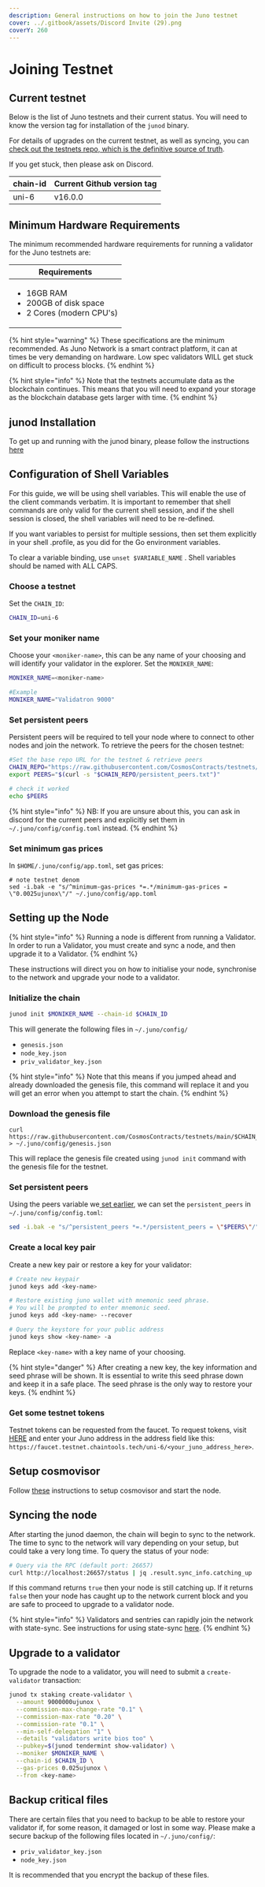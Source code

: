 ```yaml
---
description: General instructions on how to join the Juno testnet
cover: ../.gitbook/assets/Discord Invite (29).png
coverY: 260
---
```


# Joining Testnet

## Current testnet

Below is the list of Juno testnets and their current status. You will need to know the version tag for installation of the `junod` binary.

For details of upgrades on the current testnet, as well as syncing, you can [check out the testnets repo, which is the definitive source of truth](https://github.com/CosmosContracts/testnets).

If you get stuck, then please ask on Discord.

| chain-id | Current Github version tag |
| -------- | -------------------------- |
| uni-6    | v16.0.0                    |

## Minimum Hardware Requirements

The minimum recommended hardware requirements for running a validator for the Juno testnets are:

| Requirements                                                                          |
| ------------------------------------------------------------------------------------- |
| <ul><li>16GB RAM</li><li>200GB of disk space</li><li>2 Cores (modern CPU's)</li></ul> |

{% hint style="warning" %}
These specifications are the minimum recommended. As Juno Network is a smart contract platform, it can at times be very demanding on hardware. Low spec validators WILL get stuck on difficult to process blocks.
{% endhint %}

{% hint style="info" %}
Note that the testnets accumulate data as the blockchain continues. This means that you will need to expand your storage as the blockchain database gets larger with time.
{% endhint %}

## junod Installation

To get up and running with the junod binary, please follow the instructions [here](getting-setup.md)

## Configuration of Shell Variables

For this guide, we will be using shell variables. This will enable the use of the client commands verbatim. It is important to remember that shell commands are only valid for the current shell session, and if the shell session is closed, the shell variables will need to be re-defined.

If you want variables to persist for multiple sessions, then set them explicitly in your shell .profile, as you did for the Go environment variables.

To clear a variable binding, use `unset $VARIABLE_NAME` . Shell variables should be named with ALL CAPS.

### Choose a testnet

Set the `CHAIN_ID`:

```bash
CHAIN_ID=uni-6
```

### Set your moniker name

Choose your `<moniker-name>`, this can be any name of your choosing and will identify your validator in the explorer. Set the `MONIKER_NAME`:

```bash
MONIKER_NAME=<moniker-name>

#Example
MONIKER_NAME="Validatron 9000"
```

### **Set persistent peers**

Persistent peers will be required to tell your node where to connect to other nodes and join the network. To retrieve the peers for the chosen testnet:

```bash
#Set the base repo URL for the testnet & retrieve peers
CHAIN_REPO="https://raw.githubusercontent.com/CosmosContracts/testnets/main/$CHAIN_ID" && \
export PEERS="$(curl -s "$CHAIN_REPO/persistent_peers.txt")"

# check it worked
echo $PEERS
```

{% hint style="info" %}
NB: If you are unsure about this, you can ask in discord for the current peers and explicitly set them in `~/.juno/config/config.toml` instead.
{% endhint %}

### Set minimum gas prices

In `$HOME/.juno/config/app.toml`, set gas prices:

```
# note testnet denom
sed -i.bak -e "s/^minimum-gas-prices *=.*/minimum-gas-prices = \"0.0025ujunox\"/" ~/.juno/config/app.toml
```

## Setting up the Node

{% hint style="info" %}
Running a node is different from running a Validator. In order to run a Validator, you must create and sync a node, and then upgrade it to a Validator.
{% endhint %}

These instructions will direct you on how to initialise your node, synchronise to the network and upgrade your node to a validator.

### **Initialize the chain**

```bash
junod init $MONIKER_NAME --chain-id $CHAIN_ID
```

This will generate the following files in `~/.juno/config/`

* `genesis.json`
* `node_key.json`
* `priv_validator_key.json`

{% hint style="info" %}
Note that this means if you jumped ahead and already downloaded the genesis file, this command will replace it and you will get an error when you attempt to start the chain.
{% endhint %}

### Download the genesis file

```
curl https://raw.githubusercontent.com/CosmosContracts/testnets/main/$CHAIN_ID/genesis.json > ~/.juno/config/genesis.json
```

This will replace the genesis file created using `junod init` command with the genesis file for the testnet.

### **Set persistent peers**

Using the peers variable we[ set earlier](joining-the-testnets.md#set-persistent-peers), we can set the `persistent_peers` in `~/.juno/config/config.toml`:

```bash
sed -i.bak -e "s/^persistent_peers *=.*/persistent_peers = \"$PEERS\"/" ~/.juno/config/config.toml
```

### **Create a local key pair**

Create a new key pair or restore a key for your validator:

```bash
# Create new keypair
junod keys add <key-name>

# Restore existing juno wallet with mnemonic seed phrase.
# You will be prompted to enter mnemonic seed.
junod keys add <key-name> --recover

# Query the keystore for your public address
junod keys show <key-name> -a
```

Replace `<key-name>` with a key name of your choosing.

{% hint style="danger" %}
After creating a new key, the key information and seed phrase will be shown. It is essential to write this seed phrase down and keep it in a safe place. The seed phrase is the only way to restore your keys.
{% endhint %}

### **Get some testnet tokens**

Testnet tokens can be requested from the faucet. To request tokens, visit [HERE](https://faucet.testnet.chaintools.tech/uni-6/) and enter your Juno address in the address field like this: `https://faucet.testnet.chaintools.tech/uni-6/<your_juno_address_here>`.

## Setup cosmovisor

Follow [these](setting-up-cosmovisor.md) instructions to setup cosmovisor and start the node.

## Syncing the node

After starting the junod daemon, the chain will begin to sync to the network. The time to sync to the network will vary depending on your setup, but could take a very long time. To query the status of your node:

```bash
# Query via the RPC (default port: 26657)
curl http://localhost:26657/status | jq .result.sync_info.catching_up
```

If this command returns `true` then your node is still catching up. If it returns `false` then your node has caught up to the network current block and you are safe to proceed to upgrade to a validator node.

{% hint style="info" %}
Validators and sentries can rapidly join the network with state-sync. See instructions for using state-sync [here](joining-the-testnets.md#undefined).
{% endhint %}

## Upgrade to a validator

To upgrade the node to a validator, you will need to submit a `create-validator` transaction:

```bash
junod tx staking create-validator \
  --amount 9000000ujunox \
  --commission-max-change-rate "0.1" \
  --commission-max-rate "0.20" \
  --commission-rate "0.1" \
  --min-self-delegation "1" \
  --details "validators write bios too" \
  --pubkey=$(junod tendermint show-validator) \
  --moniker $MONIKER_NAME \
  --chain-id $CHAIN_ID \
  --gas-prices 0.025ujunox \
  --from <key-name>
```

## Backup critical files

There are certain files that you need to backup to be able to restore your validator if, for some reason, it damaged or lost in some way. Please make a secure backup of the following files located in `~/.juno/config/`:

* `priv_validator_key.json`
* `node_key.json`

It is recommended that you encrypt the backup of these files.
